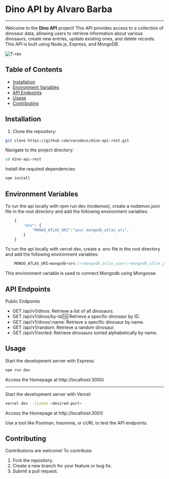 # Dino API by Alvaro Barba
---

Welcome to the **Dino API** project! This API provides access to a collection of dinosaur data, allowing users to retrieve information about various dinosaurs, create new entries, update existing ones, and delete records. This API is built using Node.js, Express, and MongoDB.

![T-rex](https://dinosaurland.es/wp-content/uploads/elementor/thumbs/27-Tyrannosaurus-qm421igre950ile329ckf4p99w3nj370rbkeuspb7k.jpeg)

## Table of Contents

- [Installation](#installation)
- [Environment Variables](#environment-variables)
- [API Endpoints](#api-endpoints)
- [Usage](#usage)
- [Contributing](#contributing)

## Installation

1. Clone the repository:
```bash
git clone https://github.com/varodevs/dino-api-rest.git
```

Navigate to the project directory:
```bash
cd dino-api-rest
```

Install the required dependencies:
```bash
npm install
```

## Environment Variables

To run the api locally with npm run dev (nodemon), create a nodemon.json file in the root directory and add the following environment variables:

```javascript
    {
        "env": {
            "MONGO_ATLAS_URI":"your_mongodb_atlas_uri",
        }
    }
```
To run the api locally with vercel dev, create a .env file in the root directory and add the following environment variables:

```javascript
    MONGO_ATLAS_URI=mongodb+srv://<mongodb_atlas_user>:<mongodb_atlas_password>@<mongodb_atlas_cluster>/?retryWrites=true&w=majority&appName=<mongodb_atlas_database>
```

This environment variable is used to connect Mongodb using Mongoose.

## API Endpoints

Public Endpoints

- GET /api/v1/dinos: Retrieve a list of all dinosaurs.
- GET /api/v1/dinos/by-id/:id: Retrieve a specific dinosaur by ID.
- GET /api/v1/dinos/:name: Retrieve a specific dinosaur by name.
- GET /api/v1/random: Retrieve a random dinosaur.
- GET /api/v1/sorted: Retrieve dinosaurs sorted alphabetically by name.

## Usage

Start the development server with Express:
```bash
npm run dev
```
Access the Homepage at http://localhost:3000/

---

Start the development server with Vercel:
```bash
vercel dev --listen <desired-port>
```
Access the Homepage at http://localhost:3001/

Use a tool like Postman, Insomnia, or cURL to test the API endpoints.

## Contributing

Contributions are welcome! To contribute:

1. Fork the repository.
2. Create a new branch for your feature or bug fix.
3. Submit a pull request.
